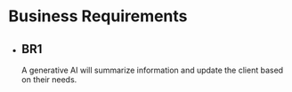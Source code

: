 # Business Requirements

- ## **BR1** 
  A generative AI will summarize information and update the client based on their needs.
